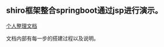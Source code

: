 ## shiro框架整合springboot通过jsp进行演示。

[个人整理文档](https://m01m2jo90j.feishu.cn/docs/doccnFjQfojgPwrSeyelOmDr7ke)

文档内部有每一步的搭建过程以及说明。